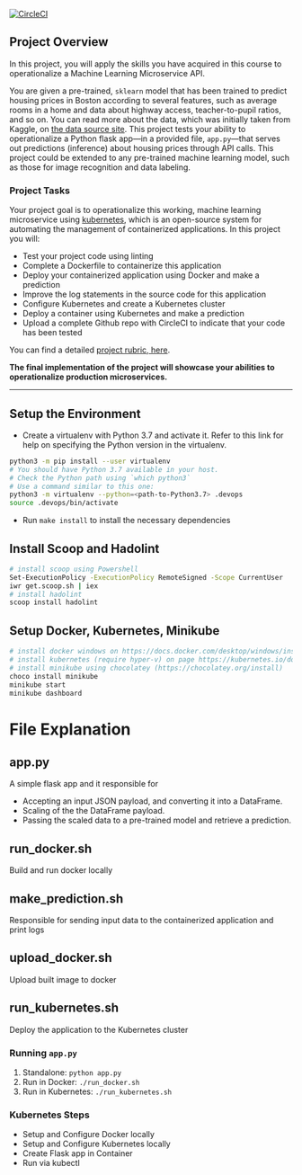 [![CircleCI](https://dl.circleci.com/status-badge/img/gh/nmkhoa9898/project-ml-microservice-kubernetes/tree/main.svg?style=svg)](https://dl.circleci.com/status-badge/redirect/gh/nmkhoa9898/project-ml-microservice-kubernetes/tree/main)

## Project Overview

In this project, you will apply the skills you have acquired in this course to operationalize a Machine Learning Microservice API.

You are given a pre-trained, `sklearn` model that has been trained to predict housing prices in Boston according to several features, such as average rooms in a home and data about highway access, teacher-to-pupil ratios, and so on. You can read more about the data, which was initially taken from Kaggle, on [the data source site](https://www.kaggle.com/c/boston-housing). This project tests your ability to operationalize a Python flask app—in a provided file, `app.py`—that serves out predictions (inference) about housing prices through API calls. This project could be extended to any pre-trained machine learning model, such as those for image recognition and data labeling.

### Project Tasks

Your project goal is to operationalize this working, machine learning microservice using [kubernetes](https://kubernetes.io/), which is an open-source system for automating the management of containerized applications. In this project you will:

- Test your project code using linting
- Complete a Dockerfile to containerize this application
- Deploy your containerized application using Docker and make a prediction
- Improve the log statements in the source code for this application
- Configure Kubernetes and create a Kubernetes cluster
- Deploy a container using Kubernetes and make a prediction
- Upload a complete Github repo with CircleCI to indicate that your code has been tested

You can find a detailed [project rubric, here](https://review.udacity.com/#!/rubrics/2576/view).

**The final implementation of the project will showcase your abilities to operationalize production microservices.**

---

## Setup the Environment

- Create a virtualenv with Python 3.7 and activate it. Refer to this link for help on specifying the Python version in the virtualenv.

```bash
python3 -m pip install --user virtualenv
# You should have Python 3.7 available in your host.
# Check the Python path using `which python3`
# Use a command similar to this one:
python3 -m virtualenv --python=<path-to-Python3.7> .devops
source .devops/bin/activate
```

- Run `make install` to install the necessary dependencies

## Install Scoop and Hadolint
```bash
# install scoop using Powershell
Set-ExecutionPolicy -ExecutionPolicy RemoteSigned -Scope CurrentUser
iwr get.scoop.sh | iex
# install hadolint
scoop install hadolint
```
## Setup Docker, Kubernetes, Minikube
```bash
# install docker windows on https://docs.docker.com/desktop/windows/install/
# install kubernetes (require hyper-v) on page https://kubernetes.io/docs/tasks/tools/install-kubectl-windows/
# install minikube using chocolatey (https://chocolatey.org/install)
choco install minikube
minikube start
minikube dashboard
```


# File Explanation
## app.py
A simple flask app and it responsible for

- Accepting an input JSON payload, and converting it into a DataFrame.
- Scaling of the the DataFrame payload.
- Passing the scaled data to a pre-trained model and retrieve a prediction.

## run_docker.sh
Build and run docker locally

## make_prediction.sh
Responsible for sending input data to the containerized application and print logs

## upload_docker.sh
Upload built image to docker

## run_kubernetes.sh
Deploy the application to the Kubernetes cluster


### Running `app.py`

1. Standalone: `python app.py`
2. Run in Docker: `./run_docker.sh`
3. Run in Kubernetes: `./run_kubernetes.sh`

### Kubernetes Steps

- Setup and Configure Docker locally
- Setup and Configure Kubernetes locally
- Create Flask app in Container
- Run via kubectl
